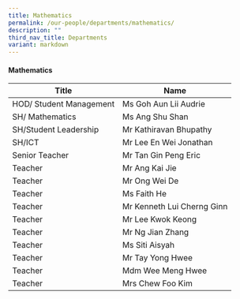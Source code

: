 ```yaml
---
title: Mathematics
permalink: /our-people/departments/mathematics/
description: ""
third_nav_title: Departments
variant: markdown
---
```

#### Mathematics

| Title | Name |
|---|---|
| HOD/ Student Management | Ms Goh Aun Lii Audrie |
| SH/ Mathematics | Ms Ang Shu Shan |
| SH/Student Leadership | Mr Kathiravan Bhupathy |
| SH/ICT | Mr Lee En Wei Jonathan​ |
| Senior Teacher | Mr Tan Gin Peng Eric |
| Teacher | Mr Ang Kai Jie |
| Teacher | Mr Ong Wei De |
| Teacher | Ms Faith He |
| Teacher | Mr Kenneth Lui Cherng Ginn |
| Teacher | Mr Lee Kwok Keong |
| Teacher  | Mr Ng Jian Zhang |
| Teacher  | Ms Siti Aisyah |
| Teacher  | Mr Tay Yong Hwee |
| Teacher  | Mdm Wee Meng Hwee  |
|  Teacher  | Mrs Chew Foo Kim |